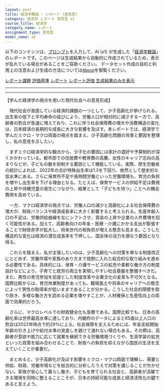```yaml
---
layout: post
title: 経済学概論 - レポート (意見型)
category: 経済学 レポート 意見型 o1
course_title: 経済学
category_name: レポート
assignment_type: 意見型
model_name: o1
---
```


以下のコンテンツは、[プロンプト](https://github.com/takedatoshiyuki/synthetic_assignments/tree/main/generated/経済学/o1/prompt_レポート-意見型.md)を入力して、AI (o1) が生成した「[経済学概論](/contents/経済学/)」のレポートです。このページは生成結果から自動的に作成されているため、表示が乱れている場合があることをご容赦ください。
データセット作成の目的と利用上の注意および生成の方法については[About](/About)を御覧ください。

[レポート課題](../レポート課題-意見型)
[評価基準](../評価基準-意見型)
[レポート](../レポート-意見型)
[レポート評価](../レポート評価-意見型)
[生成結果のみを表示](https://github.com/takedatoshiyuki/synthetic_assignments/tree/main/generated/経済学/o1/レポート-意見型.md)
  

***
***
  
【学んだ経済学の視点を用いた現代社会への意見形成】

　現代社会が直面している経済的課題の一つとして、少子高齢化が挙げられる。出生率の低下と平均寿命の延びにより、労働人口が相対的に減少する一方で、高齢者の割合が急速に増えており、これに伴う社会保障費の増大や消費構造の変化は、日本経済の長期的な成長に大きな影響を及ぼす。本レポートでは、経済学で学んだミクロ・マクロ両面の視点を踏まえ、少子高齢化問題の背景と要因を整理し、私の意見を示したい。

　まずミクロ経済学的な観点から、少子化の要因には家計の選好や予算制約が深くかかわっている。都市部での住居費や教育費の高騰、女性のキャリア志向の高まりなどが、子どもの数を抑制する要因として機能している。実際、厚生労働省の統計によれば、2022年の合計特殊出生率は1.3を下回り、依然として歴史的な低水準にある。さらに保育所不足や長時間労働といった労働環境も、育児の負担を増やし出生率を下げる理由となる。たとえば、保育サービスの供給不足は費用の上昇や待機児童の発生につながり、結果として「子どもを持つ」ことへの機会費用を高めている。

　一方、マクロ経済学の視点では、労働人口の減少と高齢化による社会保障費の増大が、財政バランスや経済成長率に大きく影響すると考えられる。生産年齢人口の不足は、労働供給曲線を左にシフトさせ、賃金の上昇や企業の人件費増を招く可能性がある。加えて、高齢者向けの年金・医療・介護にかかる支出が膨張することで財政赤字が拡大し、将来世代の税負担が増える懸念も高まる。こうした構造的な変化は経済の潜在成長率を下押しし、国全体の活力を損なう要因となり得る。

　これらを踏まえ、私が主張したいのは、少子高齢化への対策を単なる制度改正にとどめず、労働市場や家族のあり方まで視野に入れた総合的な取り組みを進める必要性である。具体的には、保育・介護サービスの拡充や柔軟な働き方の制度設計などにより、子育てと就労の両立を実現しやすい社会基盤を整備すべきだ。また、男性の育児参加を前提とした制度改革や企業文化の変革も不可欠となる。国際比較からは、育児休業制度があっても、職場風土や将来のキャリアへの懸念によって男性の取得率が低いままであることが分かる。こうした社会的障壁を取り除き、多様な働き方を認める企業を増やすことが、人材確保と生産性向上の両面で効果的だろう。

　さらに、マクロレベルでの財政健全化も急務である。国際比較でも、日本の高齢化率は世界最高水準に達しており、内閣府のデータによると65歳以上人口の割合は2022年時点で約29%に上る。社会保障を支えるためには、年金支給開始年齢の引き上げや給付水準の見直しを避けて通れない場合もある。その際は、高齢者が意欲や能力に応じて就業を継続できる労働環境づくりや、生涯学習の拡充といった政策を組み合わせることで、財政への負担を抑えながら国民の生活を支えていくことが重要だ。

　まとめると、少子高齢化が及ぼす影響をミクロ・マクロ両面で理解し、需要と供給、財政、労働市場などを総合的に分析したうえで対策を講じることが欠かせない。家族が安心して暮らし働き、子どもを育てられる社会と、高齢者が活躍できる環境を同時に整えることこそが、日本の持続可能な成長と経済活性化の鍵であると言えよう。
